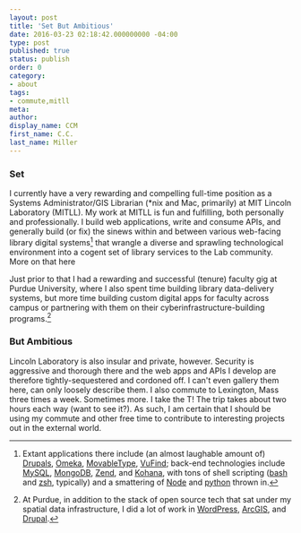 ```yaml
---
layout: post
title: 'Set But Ambitious'
date: 2016-03-23 02:18:42.000000000 -04:00
type: post
published: true
status: publish
order: 0
category:
- about
tags:
- commute,mitll
meta:
author:
display_name: CCM
first_name: C.C.
last_name: Miller
---
```


### Set

I currently have a very rewarding and compelling full-time position as a Systems Administrator/GIS Librarian (*nix and Mac, primarily) at <span class="copy-trigger" data-type="gob" data-id="gD19">MIT Lincoln Laboratory (MITLL)</span>. My work at MITLL is fun and fulfilling, both personally and professionally. I build web applications, write and consume APIs, and generally build (or fix) the sinews within and between various web-facing library digital systems[^1] that wrangle a diverse and sprawling technological environment into a cogent set of library services to the Lab community. More on that <span class="copy-trigger" data-type="slug" data-id="about-portfolio">here</span>

Just prior to that I had a rewarding and successful (tenure) faculty gig at <span class="copy-trigger" data-type="gob" data-id="gD16">Purdue University</span>, where I also spent time building library data-delivery systems, but more time building custom digital apps for faculty across campus or partnering with them on their cyberinfrastructure-building programs.[^2]

### But Ambitious

Lincoln Laboratory is also insular and private, however. Security is aggressive and thorough there and the web apps and APIs I develop are therefore tightly-sequestered and cordoned off. I can't even gallery them here, can only <span class="copy-trigger" data-type="slug" data-id="about-portfolio">loosely describe them</span>. I also commute to Lexington, Mass three times a week. Sometimes more. I take the T! The trip takes about two hours each way (<span class="copy-trigger" data-type="gob" data-id="g|1">want to see it?</span>). As such, I am certain that I should be using my commute and other free time to contribute to interesting projects out in the external world.

[^1]: Extant applications there include (an almost laughable amount of) [Drupals](https://www.drupal.org/), [Omeka](https://omeka.org/), [MovableType](https://movabletype.org/), [VuFind](http://vufind.org); back-end technologies include [MySQL](http://mysql.com), [MongoDB](https://www.mongodb.com/), [Zend](http://www.zend.com/), and [Kohana](https://kohanaframework.org/), with tons of shell scripting ([bash](https://www.gnu.org/software/bash/) and [zsh](http://www.zsh.org/), typically) and a smattering of [Node](https://nodejs.org/en/) and [python](https://www.python.org/) thrown in.

[^2]: At Purdue, in addition to the stack of open source tech that sat under my spatial data infrastructure, I did a lot of work in [WordPress](https://wordpress.org/), [ArcGIS](http://arcgis.com), and [Drupal](https://www.drupal.org/).